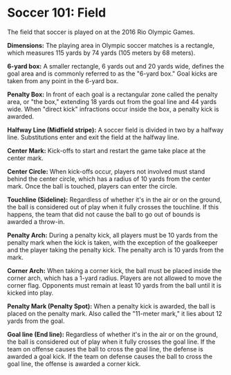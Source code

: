 Soccer 101: Field
=================

The field that soccer is played on at the 2016 Rio Olympic Games.

**Dimensions:** The playing area in Olympic soccer matches is a rectangle, which measures 115 yards by 74 yards (105 meters by 68 meters).

**6-yard box:** A smaller rectangle, 6 yards out and 20 yards wide, defines the goal area and is commonly referred to as the "6-yard box." Goal kicks are taken from any point in the 6-yard box.

**Penalty Box:** In front of each goal is a rectangular zone called the penalty area, or "the box," extending 18 yards out from the goal line and 44 yards wide. When "direct kick" infractions occur inside the box, a penalty kick is awarded.

**Halfway Line (Midfield stripe):** A soccer field is divided in two by a halfway line. Substitutions enter and exit the field at the halfway line.

**Center Mark:** Kick-offs to start and restart the game take place at the center mark.

**Center Circle:** When kick-offs occur, players not involved must stand behind the center circle, which has a radius of 10 yards from the center mark. Once the ball is touched, players can enter the circle.

**Touchline (Sideline):** Regardless of whether it's in the air or on the ground, the ball is considered out of play when it fully crosses the touchline. If this happens, the team that did not cause the ball to go out of bounds is awarded a throw-in.

**Penalty Arch:** During a penalty kick, all players must be 10 yards from the penalty mark when the kick is taken, with the exception of the goalkeeper and the player taking the penalty kick. The penalty arch is 10 yards from the mark.

**Corner Arch:** When taking a corner kick, the ball must be placed inside the corner arch, which has a 1-yard radius. Players are not allowed to move the corner flag. Opponents must remain at least 10 yards from the ball until it is kicked into play.

**Penalty Mark (Penalty Spot):** When a penalty kick is awarded, the ball is placed on the penalty mark. Also called the "11-meter mark," it lies about 12 yards from the goal.

**Goal line (End line):** Regardless of whether it's in the air or on the ground, the ball is considered out of play when it fully crosses the goal line. If the team on offense causes the ball to cross the goal line, the defense is awarded a goal kick. If the team on defense causes the ball to cross the goal line, the offense is awarded a corner kick.


